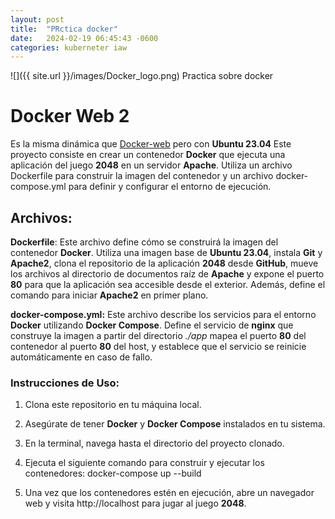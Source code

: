 ```yaml
---
layout: post
title:  "PRctica docker"
date:   2024-02-19 06:45:43 -0600
categories: kuberneter iaw
---
```



![]({{ site.url }}/images/Docker_logo.png)
Practica sobre docker

# Docker Web 2
Es la misma dinámica que [Docker-web](https://github.com/sanchezguille7/docker-web) pero con **Ubuntu 23.04**
Este proyecto consiste en crear un contenedor **Docker** que ejecuta una aplicación del juego **2048** en un servidor **Apache**. Utiliza un archivo Dockerfile para construir la imagen del contenedor y un archivo docker-compose.yml para definir y configurar el entorno de ejecución.

  

## Archivos:

**Dockerfile**: Este archivo define cómo se construirá la imagen del contenedor **Docker**. Utiliza una imagen base de **Ubuntu 23.04**, instala **Git** y **Apache2**, clona el repositorio de la aplicación **2048** desde **GitHub**, mueve los archivos al directorio de documentos raíz de **Apache** y expone el puerto **80** para que la aplicación sea accesible desde el exterior. Además, define el comando para iniciar **Apache2** en primer plano.

**docker-compose.yml:** Este archivo describe los servicios para el entorno **Docker** utilizando **Docker Compose**. Define el servicio de **nginx** que construye la imagen a partir del directorio *./app* mapea el puerto **80** del contenedor al puerto **80** del host, y establece que el servicio se reinicie automáticamente en caso de fallo.

  

### Instrucciones de Uso:
1. Clona este repositorio en tu máquina local.
2. Asegúrate de tener **Docker** y **Docker Compose** instalados en tu sistema.
3. En la terminal, navega hasta el directorio del proyecto clonado.
4. Ejecuta el siguiente comando para construir y ejecutar los contenedores:
    docker-compose up --build
    
5. Una vez que los contenedores estén en ejecución, abre un navegador web y visita http://localhost para jugar al juego **2048**.

